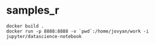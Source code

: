 # samples_r

```
docker build .
docker run -p 8888:8888 -v `pwd`:/home/jovyan/work -i jupyter/datascience-notebook
```

